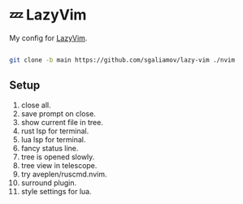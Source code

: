 # 💤 LazyVim

My config for [LazyVim](https://github.com/LazyVim/LazyVim).

``` bash

git clone -b main https://github.com/sgaliamov/lazy-vim ./nvim

```

## Setup

1. close all.
1. save prompt on close.
1. show current file in tree.
1. rust lsp for terminal.
1. lua lsp for terminal.
1. fancy status line.
1. tree is opened slowly.
1. tree view in telescope.
1. try aveplen/ruscmd.nvim.
1. surround plugin.
1. style settings for lua.
